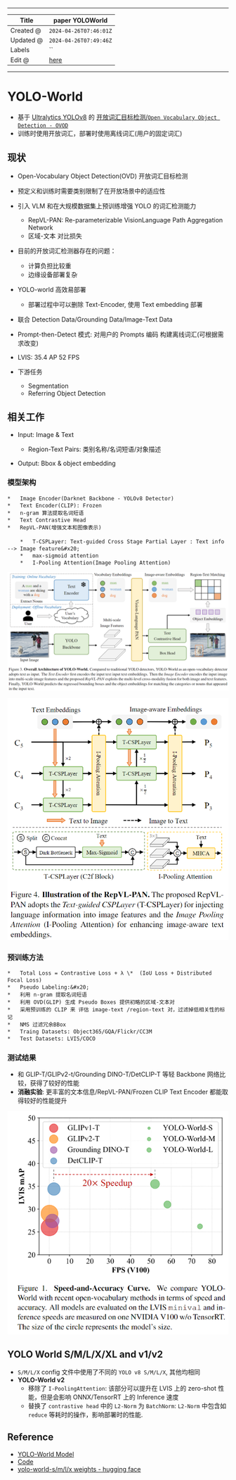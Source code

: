 -----

| Title     | paper YOLOWorld                                       |
| --------- | ----------------------------------------------------- |
| Created @ | `2024-04-26T07:46:01Z`                                |
| Updated @ | `2024-04-26T07:49:46Z`                                |
| Labels    | \`\`                                                  |
| Edit @    | [here](https://github.com/junxnone/aiwiki/issues/465) |

-----

# YOLO-World

  - 基于 [ Ultralytics
    YOLOv8](https://docs.ultralytics.com/models/yolov8/) 的
    [开放词汇目标检测/`Open Vocabulary Object Detection -
    OVOD`](https://paperswithcode.com/task/open-vocabulary-object-detection)
  - 训练时使用开放词汇，部署时使用离线词汇(用户的固定词汇)

## 现状

  - Open-Vocabulary Object Detection(OVD) 开放词汇目标检测

  - 预定义和训练时需要类别限制了在开放场景中的适应性

  - 引入 VLM 和在大规模数据集上预训练增强 YOLO 的词汇检测能力
    
      - RepVL-PAN: Re-parameterizable VisionLanguage Path Aggregation
        Network
      - 区域-文本 对比损失

  - 目前的开放词汇检测器存在的问题：
    
      - 计算负担比较重
      - 边缘设备部署复杂

  - YOLO-world 高效易部署
    
      - 部署过程中可以删除 Text-Encoder, 使用 Text embedding 部署

  - 联合 Detection Data/Grounding Data/Image-Text Data

  - Prompt-then-Detect 模式: 对用户的 Prompts 编码 构建离线词汇(可根据需求改变) 

  - LVIS: 35.4 AP 52 FPS

  - 下游任务
    
      - Segmentation
      - Referring Object Detection

## 相关工作

  - Input: Image & Text
    
      - Region-Text Pairs: 类别名称/名词短语/对象描述

  - Output: Bbox & object embedding

### 模型架构

    *   Image Encoder(Darknet Backbone - YOLOv8 Detector)
    *   Text Encoder(CLIP): Frozen
    *   n-gram 算法提取名词短语
    *   Text Contrastive Head
    *   RepVL-PAN(增强文本和图像表示)
    
        *   T-CSPLayer: Text-guided Cross Stage Partial Layer : Text info --> Image feature&#x20;
        *   max-sigmoid attention
        *   I-Pooling Attention(Image Pooling Attention)

![Image](media/aea5dfb0794ae9f67d7ccb29a79591959a2c1bf6.png)

![Image](media/23eacd284372a848d8de2df8511008907007d8a3.png)

### 预训练方法

    *   Total Loss = Contrastive Loss + λ \*  (IoU Loss + Distributed Focal Loss)
    *   Pseudo Labeling:&#x20;
    *   利用 n-gram 提取名词短语
    *   利用 OVD(GLIP) 生成 Pseudo Boxes 提供初略的区域-文本对
    *   采用预训练的 CLIP 来 评估 image-text /region-text 对，过滤掉低相关性的标记
    *   NMS 过滤冗余BBox
    *   Traing Datasets: Object365/GQA/Flickr/CC3M
    *   Test Datasets: LVIS/COCO

### 测试结果

  - 和 GLIP-T/GLIPv2-t/Grounding DINO-T/DetCLIP-T 等轻 Backbone
    网络比较，获得了较好的性能
  - **消融实验**: 更丰富的文本信息/RepVL-PAN/Frozen CLIP Text Encoder 都能取得较好的性能提升

![Image](media/3544148094e4dd474af30862fb692ad8a3985cd2.png)

## YOLO World S/M/L/X/XL and v1/v2

  - `S/M/L/X` config 文件中使用了不同的 `YOLO v8 S/M/L/X`, 其他均相同
  - **YOLO-World v2**
      - 移除了 `I-PoolingAttention`: 该部分可以提升在 LVIS 上的 zero-shot 性能，但是会影响
        ONNX/TensorRT 上的 Inference 速度
      - 替换了 `contrastive head` 中的 `L2-Norm` 为 `BatchNorm`: `L2-Norm`
        中包含如 `reduce` 等耗时的操作，影响部署时的性能.

## Reference

  - [YOLO-World Model](https://docs.ultralytics.com/models/yolo-world/)
  - [Code](https://github.com/AILab-CVC/YOLO-World)
  - [yolo-world-s/m/l/x weights - hugging
    face](https://huggingface.co/wondervictor/YOLO-World/tree/main)
